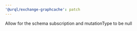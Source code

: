 ```yaml
---
'@urql/exchange-graphcache': patch
---
```


Allow for the schema subscription and mutationType to be null
